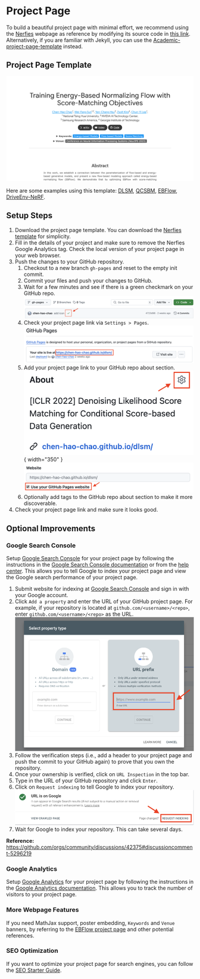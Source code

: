 # Project Page

To build a beautiful project page with minimal effort, we recommend using the [Nerfies](https://nerfies.github.io/) webpage as reference by modifying its source code in [this link](https://github.com/nerfies/nerfies.github.io). Alternatively, if you are familiar with Jekyll, you can use the [Academic-project-page-template](https://github.com/eliahuhorwitz/Academic-project-page-template) instead.

## Project Page Template

![](project-page/ebflow-project-page-screenshot.png)

Here are some examples using this template: [DLSM](https://chen-hao-chao.github.io/dlsm/), [QCSBM](https://chen-hao-chao.github.io/qcsbm/), [EBFlow](https://chen-hao-chao.github.io/ebflow/), [DriveEnv-NeRF](https://muyishen2040.github.io/DriveEnvNeRF/).

## Setup Steps

1. Download the project page template. You can download the [Nerfies template](https://github.com/nerfies/nerfies.github.io) for simplicity.
2. Fill in the details of your project and make sure to remove the Nerfies Google Analytics tag. Check the local version of your project page in your web browser.
3. Push the changes to your GitHub repository.
   1. Checkout to a new branch `gh-pages` and reset to the empty init commit.
   2. Commit your files and push your changes to GitHub.
   3. Wait for a few minutes and see if there is a green checkmark on your GitHub repo.
      ![](project-page/github-check.png)
   4. Check your project page link via `Settings > Pages`.
      ![](project-page/github-pages.png)
   5. Add your project page link to your GitHub repo about section.  
      ![](project-page/github-about.png){ width="350" }
      ![](project-page/github-about-website.png)
   6. Optionally add tags to the GitHub repo about section to make it more discoverable.
4. Check your project page link and make sure it looks good.

## Optional Improvements

### Google Search Console

Setup [Google Search Console](https://search.google.com/search-console) for your project page by following the instructions in the [Google Search Console documentation](https://developers.google.com/search/docs/monitor-debug/search-console-start) or from the [help center](https://support.google.com/webmasters/answer/9128668). This allows you to tell Google to index your project page and view the Google search performance of your project page.

1. Submit website for indexing at [Google Search Console](https://search.google.com/search-console/about) and sign in with your Google account.
2. Click `Add a property` and enter the URL of your GitHub project page. For example, if your repository is located at `github.com/<username>/<repo>`, enter `github.com/<username>/<repo>` as the URL.
   ![](project-page/google-search-console-add-property.png)
3. Follow the verification steps (i.e., add a header to your project page and push the commit to your GitHub again) to prove that you own the repository.
4. Once your ownership is verified, click on `URL Inspection` in the top bar.
5. Type in the URL of your GitHub repository and click `Enter`.
6. Click on `Request indexing` to tell Google to index your repository.
   ![](project-page/google-search-console-request-indexing.png)
7. Wait for Google to index your repository. This can take several days.

**Reference:** <https://github.com/orgs/community/discussions/42375#discussioncomment-5296219>

### Google Analytics

Setup [Google Analytics](https://analytics.google.com) for your project page by following the instructions in the [Google Analytics documentation](https://support.google.com/analytics/answer/1008015). This allows you to track the number of visitors to your project page.

### More Webpage Features

If you need MathJax support, poster embedding, `Keywords` and `Venue` banners, by referring to the [EBFlow project page](https://chen-hao-chao.github.io/ebflow/) and other potential references.

### SEO Optimization

If you want to optimize your project page for search engines, you can follow the [SEO Starter Guide](https://developers.google.com/search/docs/fundamentals/seo-starter-guide).
